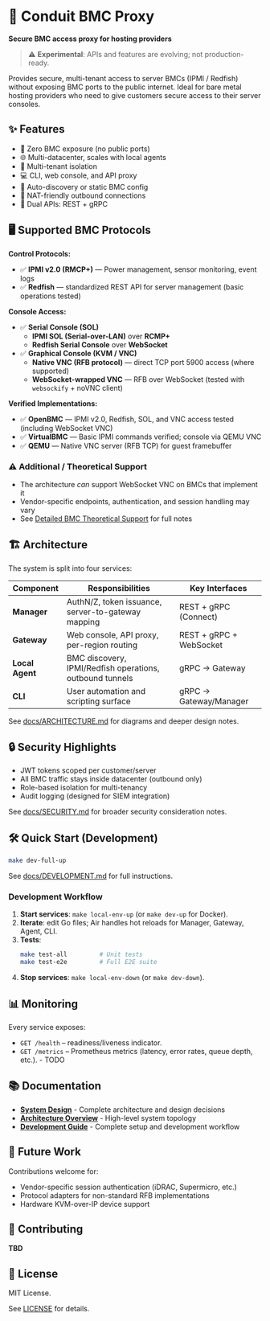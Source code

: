 # 🔐 Conduit BMC Proxy

**Secure BMC access proxy for hosting providers**

> ⚠️ **Experimental**: APIs and features are evolving; not production-ready.

Provides secure, multi-tenant access to server BMCs (IPMI / Redfish) without
exposing BMC ports to the public internet. Ideal for bare metal hosting
providers who need to give customers secure access to their server consoles.

## ✨ Features

- 🔐 Zero BMC exposure (no public ports)
- 🌐 Multi-datacenter, scales with local agents
- 👥 Multi-tenant isolation
- 💻 CLI, web console, and API proxy
- 🔄 Auto-discovery or static BMC config
- 🚀 NAT-friendly outbound connections
- 🔌 Dual APIs: REST + gRPC

## 🖥️ Supported BMC Protocols

**Control Protocols:**
- ✅ **IPMI v2.0 (RMCP+)** — Power management, sensor monitoring, event logs
- ✅ **Redfish** — standardized REST API for server management (basic operations tested)

**Console Access:**
- ✅ **Serial Console (SOL)**
  - **IPMI SOL (Serial-over-LAN)** over **RCMP+**
  - **Redfish Serial Console** over **WebSocket**
- ✅ **Graphical Console (KVM / VNC)**
  - **Native VNC (RFB protocol)** — direct TCP port 5900 access (where supported)
  - **WebSocket-wrapped VNC** — RFB over WebSocket (tested with `websockify` + noVNC client)

**Verified Implementations:**
- ✅ **OpenBMC** — IPMI v2.0, Redfish, SOL, and VNC access tested (including WebSocket VNC)
- ✅ **VirtualBMC** — Basic IPMI commands verified; console via QEMU VNC
- ✅ **QEMU** — Native VNC server (RFB TCP) for guest framebuffer

### ⚠️ Additional / Theoretical Support

- The architecture *can* support WebSocket VNC on BMCs that implement it
- Vendor-specific endpoints, authentication, and session handling may vary
- See [Detailed BMC Theoretical Support](docs/BMC-SUPPORT.md#theoretical-support-untested) for full notes


## 🏗️ Architecture

The system is split into four services:

| Component       | Responsibilities                                         | Key Interfaces          |
|-----------------|----------------------------------------------------------|-------------------------|
| **Manager**     | AuthN/Z, token issuance, server-to-gateway mapping       | REST + gRPC (Connect)   |
| **Gateway**     | Web console, API proxy, per-region routing               | REST + gRPC + WebSocket |
| **Local Agent** | BMC discovery, IPMI/Redfish operations, outbound tunnels | gRPC -> Gateway         |
| **CLI**         | User automation and scripting surface                    | gRPC -> Gateway/Manager |

See [docs/ARCHITECTURE.md](docs/ARCHITECTURE.md) for diagrams and deeper design notes.

## 🔒 Security Highlights

- JWT tokens scoped per customer/server
- All BMC traffic stays inside datacenter (outbound only)
- Role-based isolation for multi-tenancy
- Audit logging (designed for SIEM integration)

See [docs/SECURITY.md](docs/SECURITY.md) for broader security consideration
notes.

## 🛠️ Quick Start (Development)

```bash
make dev-full-up
```

See [docs/DEVELOPMENT.md](docs/DEVELOPMENT.md) for full instructions.

### Development Workflow

1. **Start services**: `make local-env-up` (or `make dev-up` for Docker).
2. **Iterate**: edit Go files; Air handles hot reloads for Manager, Gateway, Agent, CLI.
3. **Tests**:
   ```bash
   make test-all         # Unit tests
   make test-e2e         # Full E2E suite
   ```
4. **Stop services**: `make local-env-down` (or `make dev-down`).

## 📊 Monitoring

Every service exposes:
- `GET /health` – readiness/liveness indicator.
- `GET /metrics` – Prometheus metrics (latency, error rates, queue depth, etc.). - TODO


## 📚 Documentation

- **[System Design](docs/DESIGN.md)** - Complete architecture and design
  decisions
- **[Architecture Overview](docs/ARCHITECTURE.md)** - High-level system topology
- **[Development Guide](docs/DEVELOPMENT.md)** - Complete setup and development
  workflow

<!--
- **[Features (RFDs)](docs/features/)** - Upcoming initiatives & design documents
-->

## 🔮 Future Work

Contributions welcome for:
- Vendor-specific session authentication (iDRAC, Supermicro, etc.)
- Protocol adapters for non-standard RFB implementations
- Hardware KVM-over-IP device support

## 🤝 Contributing

**TBD**

## 📄 License

MIT License.

See [LICENSE](LICENSE) for details.
